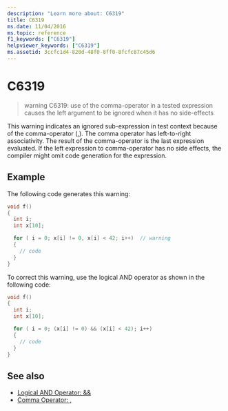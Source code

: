 ```yaml
---
description: "Learn more about: C6319"
title: C6319
ms.date: 11/04/2016
ms.topic: reference
f1_keywords: ["C6319"]
helpviewer_keywords: ["C6319"]
ms.assetid: 3ccfc1d4-820d-48f0-8ff0-8fcfc87c45d6
---
```

# C6319

> warning C6319: use of the comma-operator in a tested expression causes the left argument to be ignored when it has no side-effects

This warning indicates an ignored sub-expression in test context because of the comma-operator (,). The comma operator has left-to-right associativity. The result of the comma-operator is the last expression evaluated. If the left expression to comma-operator has no side effects, the compiler might omit code generation for the expression.

## Example

The following code generates this warning:

```cpp
void f()
{
  int i;
  int x[10];

  for ( i = 0; x[i] != 0, x[i] < 42; i++)  // warning
  {
    // code
  }
}
```

To correct this warning, use the logical AND operator as shown in the following code:

```cpp
void f()
{
  int i;
  int x[10];

  for ( i = 0; (x[i] != 0) && (x[i] < 42); i++)
  {
    // code
  }
}
```

## See also

- [Logical AND Operator: &&](../cpp/logical-and-operator-amp-amp.md)
- [Comma Operator: ,](../cpp/comma-operator.md)
